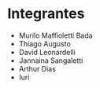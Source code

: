 # Integrantes
- Murilo Maffioletti Bada
- Thiago Augusto
- David Leonardelli
- Jannaina Sangaletti
- Arthur Dias
- Iuri